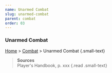 ```yaml
---
name: Unarmed Combat
slug: unarmed-combat
parent: combat
order: 03
---
```

### Unarmed Combat
[Home](dm-operations-center) > [Combat](combat) > Unarmed Combat {.small-text}

> **Sources** <br/>
> Player's Handbook, p. xxx
{.read .small-text}